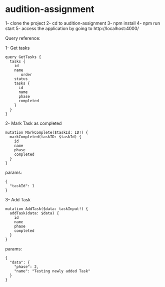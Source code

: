# audition-assignment

1- clone the project
2- cd to audition-assignment
3- npm install
4- npm run start
5- access the application by going to http://localhost:4000/

Query reference:

1- Get tasks

```
query GetTasks {
  tasks {
    id
    name
       order
    status
    tasks {
      id
      name
      phase
      completed
    }
  }
}
```

2- Mark Task as completed

```
mutation MarkComplete($taskId: ID!) {
  markCompleted(taskID: $taskId) {
    id
    name
    phase
    completed
  }
}
```

params:

```
{
  "taskId": 1
}
```

3- Add Task

```
mutation AddTask($data: taskInput!) {
  addTask(data: $data) {
    id
    name
    phase
    completed
  }
}
```

params:

```
{
  "data": {
    "phase": 2,
    "name": "Testing newly added Task"
  }
}
```
